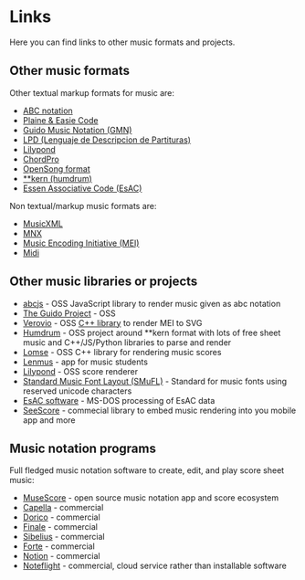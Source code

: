 # Links

Here you can find links to other music formats and projects.

## Other music formats

Other textual markup formats for music are:

* [ABC notation](https://en.wikipedia.org/wiki/ABC_notation)
* [Plaine & Easie Code](https://www.iaml.info/plaine-easie-code)
* [Guido Music Notation (GMN)](https://guidodoc.grame.fr/)
* [LPD (Lenguaje de Descripcion de Partituras)](https://lenmus.github.io/ldp/)
* [Lilypond](http://lilypond.org/)
* [ChordPro](https://www.chordpro.org/)
* [OpenSong format](http://www.opensong.org/home/getting-started)
* [**kern (humdrum)](https://www.humdrum.org/rep/kern/index.html)
* [Essen Associative Code (EsAC)](http://esac-data.org/)

Non textual/markup music formats are:

* [MusicXML](https://www.musicxml.com/)
* [MNX](https://w3c.github.io/mnx/docs/)
* [Music Encoding Initiative (MEI)](https://music-encoding.org/guidelines/)
* [Midi](https://www.midi.org/specifications)

## Other music libraries or projects

* [abcjs](https://www.abcjs.net/) - OSS JavaScript library to render music given as abc notation
* [The Guido Project](https://guido.grame.fr/) - OSS
* [Verovio](https://www.verovio.org/index.xhtml) - OSS [C++ library](https://github.com/rism-digital/verovio) to render MEI to SVG
* [Humdrum](https://www.humdrum.org/) - OSS project around **kern format with lots of free sheet music and C++/JS/Python libraries to parse and render
* [Lomse](https://github.com/lenmus/lomse) - OSS C++ library for rendering music scores
* [Lenmus](www.lenmus.org) - app for music students
* [Lilypond](http://lilypond.org/) - OSS score renderer
* [Standard Music Font Layout (SMuFL)](https://w3c.github.io/smufl/latest/index.html) - Standard for music fonts using reserved unicode characters
* [EsAC software](http://esac-data.org/software/) - MS-DOS processing of EsAC data
* [SeeScore](https://www.seescore.co.uk/) - commecial library to embed music rendering into you mobile app and more

## Music notation programs

Full fledged music notation software to create, edit, and play score sheet music:

* [MuseScore](https://musescore.org/) - open source music notation app and score ecosystem
* [Capella](https://www.capella-software.com/) - commercial
* [Dorico](https://www.steinberg.net/dorico/) - commercial
* [Finale](https://www.finalemusic.com/) - commercial
* [Sibelius](https://www.avid.com/sibelius) - commercial
* [Forte](https://www.fortenotation.com/) - commercial
* [Notion](https://www.presonus.com/products/notion) - commercial
* [Noteflight](https://www.noteflight.com/) - commercial, cloud service rather than installable software
